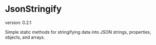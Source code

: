 JsonStringify
==============
version: 0.2.1

Simple static methods for stringifying data into JSON strings, properties, objects, and arrays.
